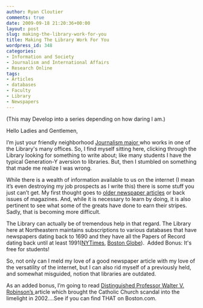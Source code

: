 ```yaml
---
author: Ryan Cloutier
comments: true
date: 2009-09-18 21:20:36+00:00
layout: post
slug: making-the-library-work-for-you
title: Making The Library Work For You
wordpress_id: 348
categories:
- Information and Society
- Journalism and International Affairs
- Research Online
tags:
- Articles
- databases
- Faculty
- Library
- Newspapers
---
```


(This may Develop into a series depending on how daring I am.)


Hello Ladies and Gentlemen,




I’m just your friendly neighborhood [Journalism major ](http://www.northeastern.edu/journalism/)who works in one of the Library's many offices. So, I find myself sitting here, clicking through the Library looking for something to write about; like many students  I have the typical Generation-Y aversion to libraries. But, then I stumbled on something that made me realize I was wrong.




While there is a wealth of information available to us on the internet (I mean it’s even destroying my job prospects as I write this) there is some stuff you just can’t get. My first thought goes to [older newspaper articles](http://www.lib.neu.edu/online_research/newspapers/) or back issues of magazines. And, while it is necessary to learn by doing, it is also pertinent to see what some of the greats have done to earn their stripes. Sadly, that is becoming more difficult.




The Library can actually be of tremendous help in that regard. The Library here at Northeastern maintains subscriptions to various databases that have newspapers dating back to 1690 and they have all the Papers of Record dating back until at least 1991([NYTimes](http://0-www.lexisnexis.com.ilsprod.lib.neu.edu/us/lnacademic), [Boston Globe](http://0-proquest.umi.com.ilsprod.lib.neu.edu/pqdlink?Ver=1&Exp=09-17-2014&RQT=318&PMID=33773&clientId=58117)).  Added Bonus: It's free for students!




So, not only can I meld my love of a good newspaper article with my love of the versatility of the internet, but I can also rid myself of a previously held, and somewhat misguided, notion that libraries are outdated.




As an added bonus, I’m going to read [Distinguished Professor Walter V. Robinson’s ](http://www.northeastern.edu/journalism/contact/robinson.html)article which brought the Catholic Church scandal into the limelight in 2002….See if you can find THAT on Boston.com. 
